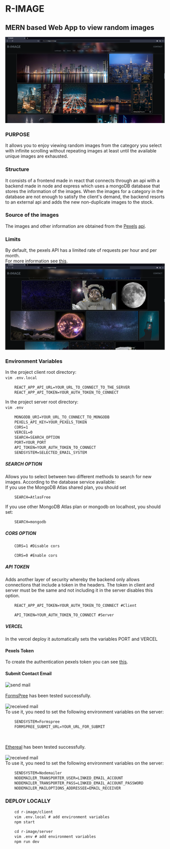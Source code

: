 # R-IMAGE 
## MERN based Web App to view random images<br>
![screenshot](./screenshots/01.png)<br>
### PURPOSE
It allows you to enjoy viewing random images from the category you select with infinite scrolling without repeating images at least until the available unique images are exhausted.<br> 
### Structure
It consists of a frontend made in react that connects through an api with a backend made in node and express which uses a mongoDB database that stores the information of the images. When the images for a category in the database are not enough to satisfy the client's demand, the backend resorts to an external api and adds the new non-duplicate images to the stock.<br>
### Source of the images
The images and other information are obtained from the [Pexels](https://www.pexels.com/ "") [api](https://www.pexels.com/api/documentation/ "").<br>
### Limits
By default, the pexels API has a limited rate of requests per hour and per month.<br>
For more information see [this](https://www.pexels.com/api/documentation/#guidelines, "").<br>
![blocked](./screenshots/07.png)<br>
### Environment Variables
In the project client root directory:<br>
```vim .env.local```<br>
```
    REACT_APP_API_URL=YOUR_URL_TO_CONNECT_TO_THE_SERVER
    REACT_APP_API_TOKEN=YOUR_AUTH_TOKEN_TO_CONNECT
```

In the project server root directory:<br>
```vim .env```<br>
```
    MONGODB_URI=YOUR_URL_TO_CONNECT_TO_MONGODB
    PEXELS_API_KEY=YOUR_PEXELS_TOKEN
    CORS=1
    VERCEL=0
    SEARCH=SEARCH_OPTION
    PORT=YOUR_PORT
    API_TOKEN=YOUR_AUTH_TOKEN_TO_CONNECT
    SENDSYSTEM=SELECTED_EMAIL_SYSTEM
```
##### SEARCH OPTION
Allows you to select between two different methods to search for new images. According to the database service available:<br>
If you use the MongoDB Atlas shared plan, you should set
```
    SEARCH=AtlasFree
```
If you use other MongoDB Atlas plan or mongodb on localhost, you should set:<br>
```
    SEARCH=mongodb
```
##### CORS OPTION
```
    CORS=1 #Disable cors
```
```
    CORS=0 #Enable cors
```
##### API TOKEN
Adds another layer of security whereby the backend only allows connections that include a token in the headers.
The token in client and server must be the same and not including it in the server disables this option.
```
    REACT_APP_API_TOKEN=YOUR_AUTH_TOKEN_TO_CONNECT #Client
```
```
    API_TOKEN=YOUR_AUTH_TOKEN_TO_CONNECT #Server
```
##### VERCEL
In the vercel deploy it automatically sets the variables PORT and VERCEL<br>
#### Pexels Token
To create the authentication pexels token you can see [this](https://www.pexels.com/api/documentation/#authorization "").<br>
#### Submit Contact Email
![send mail](./screenshots/04.png)<br><br>
[FormsPree](https://formspree.io "") has been tested successfully.<br><br>
![received mail](./screenshots/06.png)<br>
To use it, you need to set the following environment variables on the server:
```
    SENDSYSTEM=Formspree
    FORMSPREE_SUBMIT_URL=YOUR_URL_FOR_SUBMIT
```
<br><br>
[Ethereal](https://ethereal.email "") has been tested successfully.<br><br>
![received mail](./screenshots/08.png)<br>
To use it, you need to set the following environment variables on the server:
```
    SENDSYSTEM=Nodemailer
    NODEMAILER_TRANSPORTER_USER=LINKED_EMAIL_ACCOUNT
    NODEMAILER_TRANSPORTER_PASS=LINKED_EMAIL_ACCOUNT_PASSWORD
    NODEMAILER_MAILOPTIONS_ADDRESSEE=EMAIL_RECEIVER
```
### DEPLOY LOCALLY
```
    cd r-image/client
    vim .env.local # add environment variables
    npm start
```
```
    cd r-image/server
    vim .env # add environment variables
    npm run dev
```